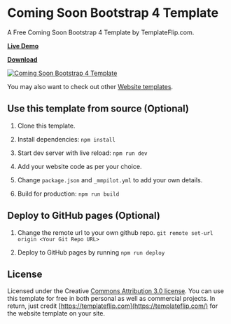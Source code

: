 # Coming Soon Bootstrap 4 Template
A Free Coming Soon Bootstrap 4 Template by TemplateFlip.com.

**[Live Demo](https://templateflip.com/demo/?template=coming-soon-bootstrap)**

**[Download](https://templateflip.com/templates/coming-soon-bootstrap/)**

<a href="https://templateflip.com/templates/coming-soon-bootstrap/"><img src="https://raw.githubusercontent.com/templateflip/coming-soon-bootstrap-template/master/assets/img/coming-soon-bootstrap-screenshot.png" alt="Coming Soon Bootstrap 4 Template"><img></a>

You may also want to check out other [Website templates](https://templateflip.com/templates/).

## Use this template from source (Optional)

1. Clone this template.

2. Install dependencies: ``npm install``

3. Start dev server with live reload: ``npm run dev``

4. Add your website code as per your choice.

5. Change ``package.json`` and ``_mmpilot.yml`` to add your own details.

5. Build for production: ``npm run build``

## Deploy to GitHub pages (Optional)

1. Change the remote url to your own github repo. ``git remote set-url origin <Your Git Repo URL>``

2. Deploy to GitHub pages by running ``npm run deploy``

## License

Licensed under the Creative [Commons Attribution 3.0 license](http://creativecommons.org/licenses/by/3.0/).
You can use this template for free in both personal as well as commercial projects. In return, just credit [https://templateflip.com](https://templateflip.com/) for the website template on your site.